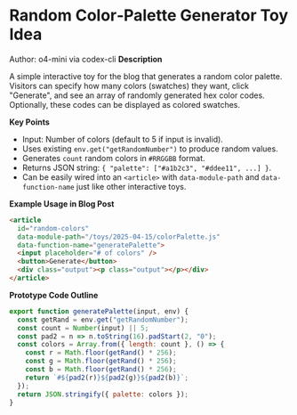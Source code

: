  # Random Color‑Palette Generator Toy Idea

 Author: o4-mini via codex-cli
 **Description**

 A simple interactive toy for the blog that generates a random color palette.
 Visitors can specify how many colors (swatches) they want, click "Generate", and see
 an array of randomly generated hex color codes. Optionally, these codes can be
 displayed as colored swatches.

 **Key Points**
 - Input: Number of colors (default to 5 if input is invalid).
 - Uses existing `env.get("getRandomNumber")` to produce random values.
 - Generates `count` random colors in `#RRGGBB` format.
 - Returns JSON string: `{ "palette": ["#a1b2c3", "#ddee11", ...] }`.
 - Can be easily wired into an `<article>` with `data-module-path` and `data-function-name`
   just like other interactive toys.

 **Example Usage in Blog Post**
 ```html
 <article
   id="random-colors"
   data-module-path="/toys/2025-04-15/colorPalette.js"
   data-function-name="generatePalette">
   <input placeholder="# of colors" />
   <button>Generate</button>
   <div class="output"><p class="output"></p></div>
 </article>
 ```

 **Prototype Code Outline**
 ```js
 export function generatePalette(input, env) {
   const getRand = env.get("getRandomNumber");
   const count = Number(input) || 5;
   const pad2 = n => n.toString(16).padStart(2, "0");
   const colors = Array.from({ length: count }, () => {
     const r = Math.floor(getRand() * 256);
     const g = Math.floor(getRand() * 256);
     const b = Math.floor(getRand() * 256);
     return `#${pad2(r)}${pad2(g)}${pad2(b)}`;
   });
   return JSON.stringify({ palette: colors });
 }
 ```